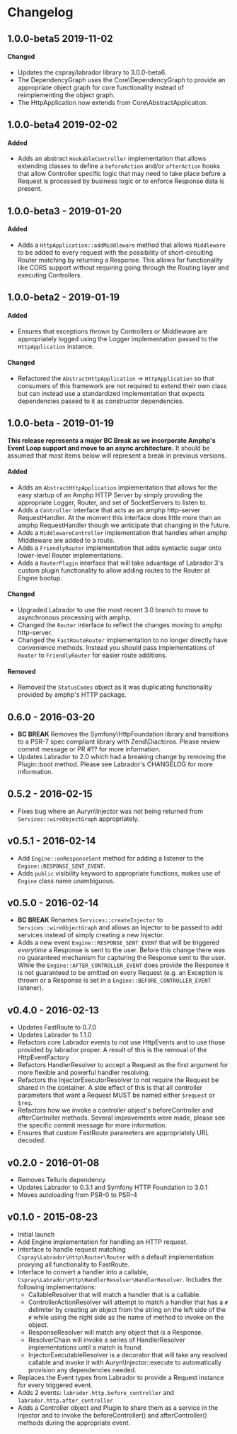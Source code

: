 # Changelog

## 1.0.0-beta5 2019-11-02

#### Changed

- Updates the cspray/labrador library to 3.0.0-beta6.
- The DependencyGraph uses the Core\DependencyGraph to provide an appropriate object graph for core functionality 
instead of reimplementing the object graph.
- The HttpApplication now extends from Core\AbstractApplication.

## 1.0.0-beta4 2019-02-02

#### Added

- Adds an abstract `HookableController` implementation that allows extending classes to define a 
`beforeAction` and/or `afterAction` hooks that allow Controller specific logic that may need to 
take place before a Request is processed by business logic or to enforce Response data is present. 

## 1.0.0-beta3 - 2019-01-20

#### Added

- Adds a `HttpApplication::addMiddleware` method that allows `Middleware` to be added
to every request with the possibility of short-circuiting Router matching by returning 
a Response. This allows for functionality like CORS support without requiring going 
through the Routing layer and executing Controllers.

## 1.0.0-beta2 - 2019-01-19

#### Added

- Ensures that exceptions thrown by Controllers or Middleware are appropriately logged using the Logger implementation 
passed to the `HttpApplication` instance.

#### Changed

- Refactored the `AbstractHttpApplication` -> `HttpApplication` so that consumers of this framework are not required to 
extend their own class but can instead use a standardized implementation that expects dependencies passed to it as 
constructor dependencies.

## 1.0.0-beta - 2019-01-19

**This release represents a major BC Break as we incorporate Amphp's Event Loop support and move to an async 
architecture.** It should be assumed that most items below will represent a break in previous versions.

#### Added

- Adds an `AbstractHttpApplication` implementation that allows for the easy startup of an Amphp HTTP Server by simply providing the appropriate Logger, Router, and set of SocketServers to listen to.
- Adds a `Controller` interface that acts as an amphp http-server RequestHandler. At the moment this interface does little more than an amphp RequestHandler though we anticipate that changing in the future.
- Adds a `MiddlewareController` implementation that handles when amphp Middleware are added to a route.
- Adds a `FriendlyRouter` implementation that adds syntactic sugar onto lower-level Router implementations.
- Adds a `RouterPlugin` interface that will take advantage of Labrador 3's custom plugin functionality to allow adding routes to the Router at Engine bootup.

#### Changed

- Upgraded Labrador to use the most recent 3.0 branch to move to asynchronous processing with amphp.
- Changed the `Router` interface to reflect the changes moving to amphp http-server.
- Changed the `FastRouteRouter` implementation to no longer directly have convenience methods. Instead you should pass implementations of `Router` to `FriendlyRouter` for easier route additions.

#### Removed

- Removed the `StatusCodes` object as it was duplicating functionality provided by amphp's HTTP package.

## 0.6.0 - 2016-03-20

- **BC BREAK** Removes the Symfony\HttpFoundation library and transitions to a PSR-7 spec compliant library with 
  Zend\Diactoros. Please review commit message or PR #?? for more information.
- Updates Labrador to 2.0 which had a breaking change by removing the Plugin::boot method. Please see Labrador's 
  CHANGELOG for more information.

## 0.5.2 - 2016-02-15

- Fixes bug where an Auryn\\Injector was not being returned from `Services::wireObjectGraph` appropriately.

## v0.5.1 - 2016-02-14

- Add `Engine::onResponseSent` method for adding a listener to the `Engine::RESPONSE_SENT_EVENT`.
- Adds `public` visibility keyword to appropriate functions, makes use of `Engine` class name unambiguous.

## v0.5.0 - 2016-02-14

- **BC BREAK** Renames `Services::createInjector` to `Services::wireObjectGraph` and allows an Injector to be passed to 
  add services instead of simply creating a new Injector.
- Adds a new event `Engine::RESPONSE_SENT_EVENT` that will be triggered *everytime* a Response is sent to the user. Before
  this change there was no guaranteed mechanism for capturing the Response sent to the user. While the
  `Engine::AFTER_CONTROLLER_EVENT` does provide the Response it is not guaranteed to be emitted on every Request (e.g. 
  an Exception is thrown or a Response is set in a `Engine::BEFORE_CONTROLLER_EVENT` listener).

## v0.4.0 - 2016-02-13

- Updates FastRoute to 0.7.0
- Updates Labrador to 1.1.0
- Refactors core Labrador events to not use HttpEvents and to use those provided by labrador proper. A result of this 
  is the removal of the HttpEventFactory
- Refactors HandlerResolver to accept a Request as the first argument for more flexible and powerful handler resolving.
- Refactors the InjectorExecutorResolver to not require the Request be shared in the container. A side effect of this is 
  that all controller parameters that want a Request MUST be named either `$request` or `$req`.
- Refactors how we invoke a controller object's beforeController and afterController methods. Several improvements were 
  made, please see the specific commit message for more information.
- Ensures that custom FastRoute parameters are appropriately URL decoded.

## v0.2.0 - 2016-01-08

- Removes Telluris dependency
- Updates Labrador to 0.3.1 and Symfony HTTP Foundation to 3.0.1
- Moves autoloading from PSR-0 to PSR-4

## v0.1.0 - 2015-08-23

- Initial launch
- Add Engine implementation for handling an HTTP request.
- Interface to handle request matching `Cspray\Labrador\Http\Router\Router` with a 
  default implementation proxying all functionality to FastRoute.
- Interface to convert a handler into a callable, `Cspray\Labrador\Http\HandlerResolver\HandlerResolver`. 
  Includes the following implementations:
    - CallableResolver that will match a handler that is a callable.
    - ControllerActionResolver will attempt to match a handler that has a `#` delimiter by creating an 
      object from the string on the left side of the `#` while using the right side as the name of 
      method to invoke on the object.
    - ResponseResolver will match any object that is a Response.
    - ResolverChain will invoke a series of HandlerResolver implementations until a match is found.
    - InjectorExecutableResolver is a decorator that will take any resolved callable and invoke it 
      with Auryn\Injector::execute to automatically provision any dependencies needed.
- Replaces the Event types from Labrador to provide a Request instance for every triggered event.
- Adds 2 events: `labrador.http.before_controller` and `labrador.http.after_controller`
- Adds a Controller object and Plugin to share them as a service in the Injector and to invoke
  the beforeController() and afterController() methods during the appropriate event.
